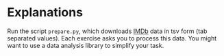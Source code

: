 # Explanations

Run the script `prepare.py`, which downloads [IMDb](https://www.imdb.com/) data in tsv form (tab separated values).
Each exercise asks you to process this data. You might want to use a data analysis library to simplify your task.